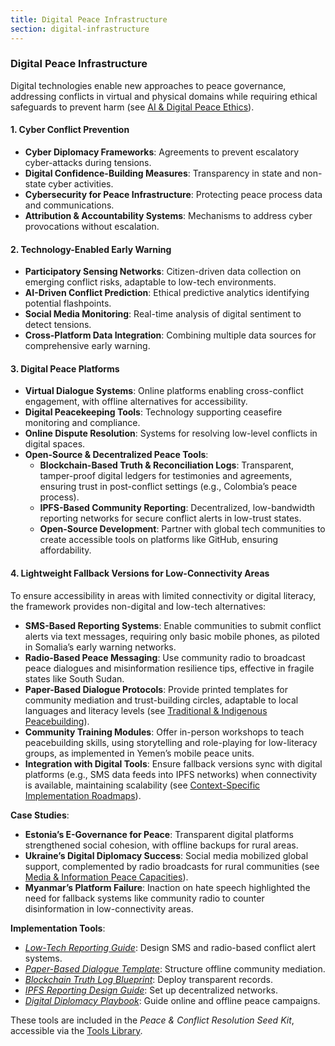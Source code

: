 ```yaml
---
title: Digital Peace Infrastructure
section: digital-infrastructure
---
```


### Digital Peace Infrastructure

Digital technologies enable new approaches to peace governance, addressing conflicts in virtual and physical domains while requiring ethical safeguards to prevent harm (see [AI & Digital Peace Ethics](/framework/docs/implementation/peace#ai-ethics)).

#### 1. Cyber Conflict Prevention
- **Cyber Diplomacy Frameworks**: Agreements to prevent escalatory cyber-attacks during tensions.
- **Digital Confidence-Building Measures**: Transparency in state and non-state cyber activities.
- **Cybersecurity for Peace Infrastructure**: Protecting peace process data and communications.
- **Attribution & Accountability Systems**: Mechanisms to address cyber provocations without escalation.

#### 2. Technology-Enabled Early Warning
- **Participatory Sensing Networks**: Citizen-driven data collection on emerging conflict risks, adaptable to low-tech environments.
- **AI-Driven Conflict Prediction**: Ethical predictive analytics identifying potential flashpoints.
- **Social Media Monitoring**: Real-time analysis of digital sentiment to detect tensions.
- **Cross-Platform Data Integration**: Combining multiple data sources for comprehensive early warning.

#### 3. Digital Peace Platforms
- **Virtual Dialogue Systems**: Online platforms enabling cross-conflict engagement, with offline alternatives for accessibility.
- **Digital Peacekeeping Tools**: Technology supporting ceasefire monitoring and compliance.
- **Online Dispute Resolution**: Systems for resolving low-level conflicts in digital spaces.
- **Open-Source & Decentralized Peace Tools**:
  - **Blockchain-Based Truth & Reconciliation Logs**: Transparent, tamper-proof digital ledgers for testimonies and agreements, ensuring trust in post-conflict settings (e.g., Colombia’s peace process).
  - **IPFS-Based Community Reporting**: Decentralized, low-bandwidth reporting networks for secure conflict alerts in low-trust states.
  - **Open-Source Development**: Partner with global tech communities to create accessible tools on platforms like GitHub, ensuring affordability.

#### 4. Lightweight Fallback Versions for Low-Connectivity Areas
To ensure accessibility in areas with limited connectivity or digital literacy, the framework provides non-digital and low-tech alternatives:
- **SMS-Based Reporting Systems**: Enable communities to submit conflict alerts via text messages, requiring only basic mobile phones, as piloted in Somalia’s early warning networks.
- **Radio-Based Peace Messaging**: Use community radio to broadcast peace dialogues and misinformation resilience tips, effective in fragile states like South Sudan.
- **Paper-Based Dialogue Protocols**: Provide printed templates for community mediation and trust-building circles, adaptable to local languages and literacy levels (see [Traditional & Indigenous Peacebuilding](/framework/docs/implementation/peace#indigenous-integration)).
- **Community Training Modules**: Offer in-person workshops to teach peacebuilding skills, using storytelling and role-playing for low-literacy groups, as implemented in Yemen’s mobile peace units.
- **Integration with Digital Tools**: Ensure fallback versions sync with digital platforms (e.g., SMS data feeds into IPFS networks) when connectivity is available, maintaining scalability (see [Context-Specific Implementation Roadmaps](/framework/docs/implementation/peace#context-specific-roadmaps)).

**Case Studies**:
- **Estonia’s E-Governance for Peace**: Transparent digital platforms strengthened social cohesion, with offline backups for rural areas.
- **Ukraine’s Digital Diplomacy Success**: Social media mobilized global support, complemented by radio broadcasts for rural communities (see [Media & Information Peace Capacities](/framework/docs/implementation/peace#media-information)).
- **Myanmar’s Platform Failure**: Inaction on hate speech highlighted the need for fallback systems like community radio to counter disinformation in low-connectivity areas.

**Implementation Tools**:
- *[Low-Tech Reporting Guide](/framework/tools/peace/low-tech-reporting-guide-en.pdf)*: Design SMS and radio-based conflict alert systems.
- *[Paper-Based Dialogue Template](/framework/tools/peace/paper-dialogue-template-en.pdf)*: Structure offline community mediation.
- *[Blockchain Truth Log Blueprint](/framework/tools/peace/blockchain-truth-log-blueprint-en.pdf)*: Deploy transparent records.
- *[IPFS Reporting Design Guide](/framework/tools/peace/ipfs-reporting-design-guide-en.pdf)*: Set up decentralized networks.
- *[Digital Diplomacy Playbook](/framework/tools/peace/digital-diplomacy-playbook-en.pdf)*: Guide online and offline peace campaigns.

These tools are included in the *Peace & Conflict Resolution Seed Kit*, accessible via the [Tools Library](/framework/tools/peace).
